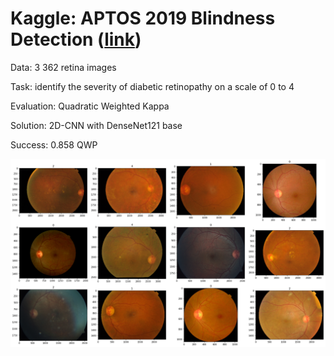 # Kaggle: APTOS 2019 Blindness Detection ([link](https://www.kaggle.com/c/aptos2019-blindness-detection))

Data: 3 362 retina images

Task: identify the severity of diabetic retinopathy on a scale of 0 to 4

Evaluation: Quadratic Weighted Kappa

Solution: 2D-CNN with DenseNet121 base

Success: 0.858 QWP

![](images.png)
